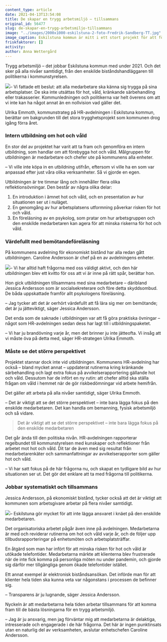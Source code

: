 ```yaml
---
content_type: article
date: 2021-04-13T13:54:08
title: De skapar en trygg arbetsmiljö – tillsammans
original_id: 56477
slug: de-skapar-en-trygg-arbetsmiljo-tillsammans
image: "../images/2000x1000-eskilstuna-2-foto-Fredrik-Sandberg-TT.jpg"
image_caption: Eskilstuna kommun är mitt i ett stort projekt för att förebygga hot och våld. Caroline Andersson och Jessica Andersson på ekonomiskt bistånd berättar att alla arbetar tillsammans för att förebygga problemet.
friskfaktorer: []
activity:
author: Anna Wettergård
---
```


Trygg arbetsmiljö – det jobbar Eskilstuna kommun med under 2021. Och det sker på alla nivåer samtidigt, från den enskilde biståndshandläggaren till politikerna i kommunstyrelsen.

[![](https://www.suntarbetsliv.se/wp-content/uploads/2021/04/200x220-ulrika-emmoth-1.jpg)](https://www.suntarbetsliv.se/wp-content/uploads/2021/04/200x220-ulrika-emmoth-1.jpg)– Vi fattade ett beslut: att alla medarbetare ska känna sig trygga på sina arbetsplatser. De ska inte utsättas för hot, våld, kränkande särbehandling eller trakasserier. Kommunledningen och politikerna var helt överens om att vi inte kan ha något annat än en nollvision vad gäller det.

Ulrika Emmoth, kommunstrateg på HR-avdelningen i Eskilstuna kommun, berättar om bakgrunden till det stora trygghetsprojekt som kommunen drog igång förra året.

### Intern utbildning om hot och våld

En stor del av projektet har varit att ta fram och genomföra en intern utbildning, som handlar om att förebygga hot och våld. Målgruppen för utbildningen är medarbetare och chefer ute på kommunens alla enheter.

– Vi ville inte köpa in en utbildning utifrån, eftersom vi ville ha en som var anpassad efter just våra olika verksamheter. Så vi gjorde en egen.

Utbildningen är tre timmar lång och innehåller flera olika reflektionsövningar. Den består av några olika delar:

1.  En introduktion i ämnet hot och våld, och en presentation av hur situationen ser ut i nuläget.
2.  En genomgång av hur arbetsplatsens utformning påverkar risken för hot och våld.
3.  En föreläsning av en psykolog, som pratar om hur arbetsgruppen och den enskilde medarbetaren kan agera för att minska riskerna för hot och våld.

### Värdefullt med bemötandeföreläsning

På kommunens avdelning för ekonomiskt bistånd har alla redan gått utbildningen. Caroline Andersson är chef på en av avdelningens enheter.

[![](https://www.suntarbetsliv.se/wp-content/uploads/2021/04/200x220-caroline-andersson-foto-Fredrik-Sandberg-TT.jpg)](https://www.suntarbetsliv.se/wp-content/uploads/2021/04/200x220-caroline-andersson-foto-Fredrik-Sandberg-TT.jpg)– Vi har alltid haft frågorna med oss väldigt aktivt, och den här utbildningen blev ett kvitto för oss att vi är inne på rätt spår, berättar hon.

Hon gick utbildningen tillsammans med sina medarbetare – däribland Jessica Andersson som är socialsekreterare och före detta skyddsombud. De båda uppskattade framför allt psykologens föreläsning.

– Jag tycker att det är oerhört värdefullt att få lära sig mer om bemötande; det är ju jätteviktigt, säger Jessica Andersson.

Det enda som de saknade i utbildningen var att få göra praktiska övningar – något som HR-avdelningen sedan dess har lagt till i utbildningspaketet.

– Vi har ju brandövning varje år, men det brinner ju inte jätteofta. Vi insåg att vi måste öva på detta med, säger HR-strategen Ulrika Emmoth.

### Måste se det större perspektivet

Projektet stannar dock inte vid utbildningen. Kommunens HR-avdelning har också – bland mycket annat – uppdaterat rutinerna kring kränkande särbehandling och lagt extra fokus på avvikelserapportering gällande hot och våld. Dessutom har de infört en ny rutin: att chefer alltid ska ställa frågan om våld i hemmet när de gör riskbedömningar vid arbete hemifrån.

Det gäller att arbeta på alla nivåer samtidigt, säger Ulrika Emmoth.

– Det är viktigt att se det större perspektivet – inte bara lägga fokus på den enskilde medarbetaren. Det kan handla om bemanning, fysisk arbetsmiljö och så vidare.

> Det är viktigt att se det större perspektivet – inte bara lägga fokus på den enskilde medarbetaren

Det går ända till den politiska nivån. HR-avdelningen rapporterar regelbundet till kommunstyrelsen med kunskaper och reflektioner från arbetet mot hot och våld. Dit tar de även med sig resultat från medarbetarenkäter och sammanfattningar av avvikelserapporter som gäller hot och våld.

– Vi har satt fokus på de här frågorna nu, och skapat en tydligare bild av hur situationen ser ut. Det gör det enklare att ta med frågorna till politikerna.

### Jobbar systematiskt och tillsammans

Jessica Andersson, på ekonomiskt bistånd, tycker också att det är viktigt att kommunen som arbetsgivare arbetar på flera nivåer samtidigt.

[![](https://www.suntarbetsliv.se/wp-content/uploads/2021/04/200-220-jessica-andersson-foto-Fredrik-Sandberg-TT.jpg)](https://www.suntarbetsliv.se/wp-content/uploads/2021/04/200-220-jessica-andersson-foto-Fredrik-Sandberg-TT.jpg)– Eskilstuna gör mycket för att inte lägga ansvaret i knäet på den enskilde medarbetaren.

Det organisatoriska arbetet pågår även inne på avdelningen. Medarbetarna är med och reviderar rutinerna om hot och våld varje år, och de följer upp tillbudsrapporteringar på enhetsmöten och arbetsplatsträffar.

En åtgärd som man har infört för att minska risken för hot och våld är utökade telefontider. Medarbetarna märkte att klienterna blev frustrerade när de inte fick komma på personliga möten nu under pandemin, och gjorde sig därför mer tillgängliga genom ökade telefontider istället.

Ett annat exempel är elektronisk biståndsansökan. Det införde man för att klienter hela tiden ska kunna veta var någonstans i processen de befinner sig.

– Transparens är ju lugnande, säger Jessica Andersson.

Nyckeln är att medarbetarna hela tiden arbetar tillsammans för att komma fram till de bästa lösningarna för en trygg arbetsmiljö.

– Jag är ju ansvarig, men jag förväntar mig att medarbetarna är delaktiga, intresserade och engagerade i de här frågorna. Det här är ingen punktinsats utan en naturlig del av verksamheten, avslutar enhetschefen Caroline Andersson.

